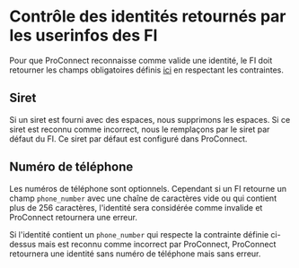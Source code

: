 # Contrôle des identités retournés par les userinfos des FI

Pour que ProConnect reconnaisse comme valide une identité, le FI doit retourner les champs obligatoires définis [ici](./configuration.md#configurer-les-scopes) en respectant les contraintes.

## Siret

Si un siret est fourni avec des espaces, nous supprimons les espaces. Si ce siret est reconnu comme incorrect, nous le remplaçons par le siret par défaut du FI. Ce siret par défaut est configuré dans ProConnect.

## Numéro de téléphone

Les numéros de téléphone sont optionnels. Cependant si un FI retourne un champ `phone_number` avec une chaîne de caractères vide ou qui contient plus de 256 caractères, l'identité sera considérée comme invalide et ProConnect retournera une erreur.

Si l'identité contient un `phone_number` qui respecte la contrainte définie ci-dessus mais est reconnu comme incorrect par ProConnect, ProConnect retournera une identité sans numéro de téléphone mais sans erreur.
